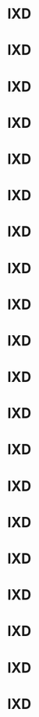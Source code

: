 # IXD
# IXD
# IXD
# IXD
# IXD
# IXD
# IXD
# IXD
# IXD
# IXD
# IXD
# IXD
# IXD
# IXD
# IXD
# IXD
# IXD
# IXD
# IXD
# IXD
